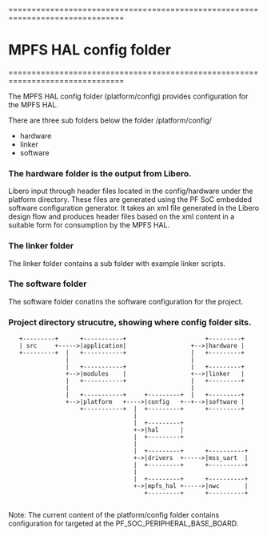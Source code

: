 ===============================================================================
# MPFS HAL config folder
===============================================================================

The MPFS HAL config folder (platform/config) provides configuration for the MPFS HAL.

There are three sub folders below the folder /platform/config/

* hardware
* linker
* software

### The hardware folder is the output from Libero.

   Libero input through header files located in the config/hardware under the 
   platform directory. These files are generated using the PF SoC embedded 
   software configuration generator. It takes an xml file generated in the Libero 
   design flow and produces header files based on the xml content in a suitable 
   form for consumption by the MPFS HAL.
   
### The linker folder

   The linker folder contains a sub folder with example linker scripts.
   
### The software folder

   The software folder conatins the software configuration for the project.

### Project directory strucutre, showing where config folder sits.

~~~~
   +---------+      +-----------+                      +---------+
   | src     +----->|application|                  +-->|hardware |
   +---------+  |   +-----------+                  |   +---------+
                |                                  |
                |   +-----------+                  |   +---------+
                +-->|modules    |                  +-->|linker   |
                |   +-----------+                  |   +---------+
                |                                  |
                |   +-----------+     +---------+  |   +---------+
                +-->|platform   +---->|config   +--+-->|software |
                    +-----------+  |  +---------+      +---------+
                                   |
                                   |  +---------+
                                   +->|hal      |
                                   |  +---------+
                                   |
                                   |  +---------+      +----------+
                                   +->|drivers  +----->|mss_uart  |
                                   |  +---------+      +----------+              
                                   |
                                   |  +---------+      +----------+
                                   +->|mpfs_hal +----->|nwc       |
                                      +---------+      +----------+
                                      
~~~~	  

Note: The current content of the platform/config folder contains configuration for targeted at the PF_SOC_PERIPHERAL_BASE_BOARD.
